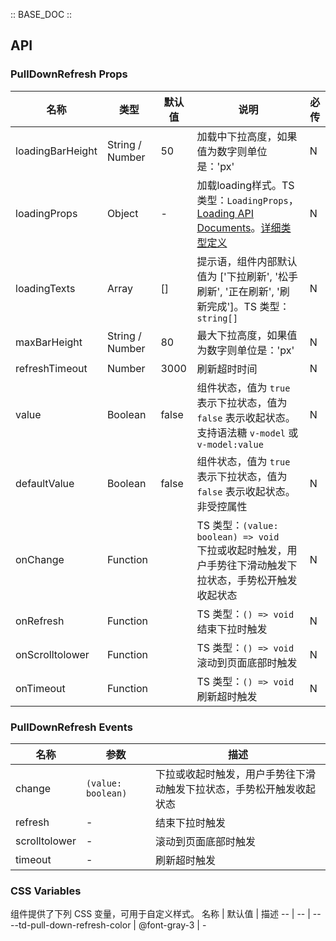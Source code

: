 :: BASE_DOC ::

## API
### PullDownRefresh Props

名称 | 类型 | 默认值 | 说明 | 必传
-- | -- | -- | -- | --
loadingBarHeight | String / Number | 50 | 加载中下拉高度，如果值为数字则单位是：'px' | N
loadingProps | Object | - | 加载loading样式。TS 类型：`LoadingProps`，[Loading API Documents](./loading?tab=api)。[详细类型定义](https://github.com/Tencent/tdesign-mobile-vue/tree/develop/src/pull-down-refresh/type.ts) | N
loadingTexts | Array | [] | 提示语，组件内部默认值为 ['下拉刷新', '松手刷新', '正在刷新', '刷新完成']。TS 类型：`string[]` | N
maxBarHeight | String / Number | 80 | 最大下拉高度，如果值为数字则单位是：'px' | N
refreshTimeout | Number | 3000 | 刷新超时时间 | N
value | Boolean | false | 组件状态，值为 `true` 表示下拉状态，值为 `false` 表示收起状态。支持语法糖 `v-model` 或 `v-model:value` | N
defaultValue | Boolean | false | 组件状态，值为 `true` 表示下拉状态，值为 `false` 表示收起状态。非受控属性 | N
onChange | Function |  | TS 类型：`(value: boolean) => void`<br/>下拉或收起时触发，用户手势往下滑动触发下拉状态，手势松开触发收起状态 | N
onRefresh | Function |  | TS 类型：`() => void`<br/>结束下拉时触发 | N
onScrolltolower | Function |  | TS 类型：`() => void`<br/>滚动到页面底部时触发 | N
onTimeout | Function |  | TS 类型：`() => void`<br/>刷新超时触发 | N

### PullDownRefresh Events

名称 | 参数 | 描述
-- | -- | --
change | `(value: boolean)` | 下拉或收起时触发，用户手势往下滑动触发下拉状态，手势松开触发收起状态
refresh | \- | 结束下拉时触发
scrolltolower | \- | 滚动到页面底部时触发
timeout | \- | 刷新超时触发


### CSS Variables
组件提供了下列 CSS 变量，可用于自定义样式。
名称 | 默认值 | 描述 
-- | -- | --
--td-pull-down-refresh-color | @font-gray-3 | - 
